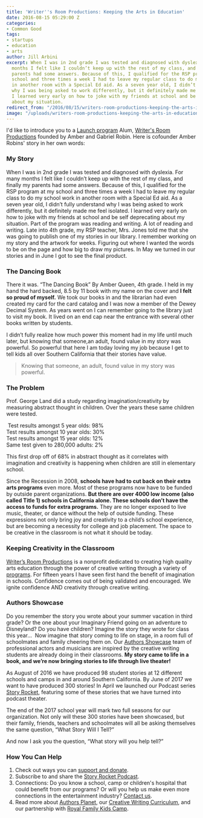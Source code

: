```yaml
---
title: 'Writer''s Room Productions: Keeping the Arts in Education'
date: 2016-08-15 05:29:00 Z
categories:
- Common Good
tags:
- startups
- education
- arts
author: Jill Arbini
excerpt: When I was in 2nd grade I was tested and diagnosed with dyslexia. For many
  months I felt like I couldn’t keep up with the rest of my class, and finally my
  parents had some answers. Because of this, I qualified for the RSP program at my
  school and three times a week I had to leave my regular class to do my school work
  in another room with a Special Ed aid. As a seven year old, I didn’t fully understand
  why I was being asked to work differently, but it definitely made me feel isolated.
  I learned very early on how to joke with my friends at school and be self deprecating
  about my situation.
redirect_from: "/2016/08/15/writers-room-productions-keeping-the-arts-in-education/"
image: "/uploads/writers-room-productions-keeping-the-arts-in-education.jpg"
---
```


I'd like to introduce you to a [Launch program](http://fldwrk.io/startups/launch-program) Alum, [Writer's Room Productions](http://writersroomproductions.org) founded by Amber and Gabriel Robin. Here is cofounder Amber Robins' story in her own words:

### My Story
When I was in 2nd grade I was tested and diagnosed with dyslexia. For many months I felt like I couldn’t keep up with the rest of my class, and finally my parents had some answers. Because of this, I qualified for the RSP program at my school and three times a week I had to leave my regular class to do my school work in another room with a Special Ed aid. As a seven year old, I didn’t fully understand why I was being asked to work differently, but it definitely made me feel isolated. I learned very early on how to joke with my friends at school and be self deprecating about my situation. Part of the program was reading and writing. A lot of reading and writing. Late into 4th grade, my RSP teacher, Mrs. Jones told me that she was going to publish one of my stories in our library. I remember working on my story and the artwork for weeks. Figuring out where I wanted the words to be on the page and how big to draw my pictures. In May we turned in our stories and in June I got to see the final product.

### The Dancing Book
There it was. “The Dancing Book” By Amber Queen, 4th grade. I held in my hand the hard backed, 8.5 by 11 book with my name on the cover and **I felt so proud of myself.** We took our books in and the librarian had even created my card for the card catalog and I was now a member of the Dewey Decimal System. As years went on I can remember going to the library just to visit my book. It lived on an end cap near the entrance with several other books written by students.

I didn’t fully realize how much power this moment had in my life until much later, but knowing that someone,an adult, found value in my story was powerful. So powerful that here I am today loving my job because I get to tell kids all over Southern California that their stories have value.

> Knowing that someone, an adult, found value in my story was powerful.

### The Problem
Prof. George Land did a study regarding imagination/creativity by measuring abstract thought in children. Over the years these same children were tested.

 Test results amongst 5 year olds: 98%  
Test results amongst 10 year olds: 30%  
Test results amongst 15 year olds: 12%  
Same test given to 280,000 adults: 2%

This first drop off of 68% in abstract thought as it correlates with imagination and creativity is happening when children are still in elementary school.

Since the Recession in 2008, **schools have had to cut back on their extra arts programs** even more. Most of these programs now have to be funded by outside parent organizations. **But there are over 4000 low income (also called Title 1) schools in California alone. These schools don’t have the access to funds for extra programs.** They are no longer exposed to live music, theater, or dance without the help of outside funding. These expressions not only bring joy and creativity to a child’s school experience, but are becoming a necessity for college and job placement. The space to be creative in the classroom is not what it should be today.

### Keeping Creativity in the Classroom
[Writer’s Room Productions](http://writersroomproductions.org) is a nonprofit dedicated to creating high quality arts education through the power of creative writing through a variety of [programs](http://www.writersroomproductions.org/programs). For fifteen years I have seen first hand the benefit of imagination in schools. Confidence comes out of being validated and encouraged. We ignite confidence AND creativity through creative writing.

### Authors Showcase
Do you remember the story you wrote about your summer vacation in third grade? Or the one about your Imaginary Friend going on an adventure to Disneyland? Do you have children? Imagine the story they wrote for class this year...  Now imagine that story coming to life on stage, in a room full of schoolmates and family cheering them on. Our [Authors Showcase](http://www.writersroomproductions.org/programs#AUTHORSSHOWCASE) team of professional actors and musicians are inspired by the creative writing students are already doing in their classrooms. **My story came to life in a book, and we’re now bringing stories to life through live theater!**

As August of 2016 we have produced 98 student stories at 12 different schools and camps in and around Southern California. By June of 2017 we want to have produced 300 stories! In April we launched our Podcast series [Story Rocket](http://www.writersroomproductions.org/podcast), featuring some of these stories that we have turned into podcast theater.

The end of the 2017 school year will mark two full seasons for our organization. Not only will these 300 stories have been showcased, but their family, friends, teachers and schoolmates will all be asking themselves the same question, “What Story Will I Tell?” 

And now I ask you the question, “What story will you help tell?”

### How You Can Help
1. Check out ways you can [support and donate](http://www.writersroomproductions.org/get-involved).
2. Subscribe to and share the [Story Rocket Podcast](http://www.writersroomproductions.org/podcast).
3. Connections: Do you know a school, camp or children's hospital that could benefit from our programs? Or will you help us make even more connections in the entertainment industry? [Contact us](mailto:programs@writersroomproductions.org).
4. Read more about [Authors Planet](http://www.writersroomproductions.org/programs#AUTHORSPLANET), our [Creative Writing Curriculum](https://gospaces.com/s/StM_), and our partnership with [Royal Family Kids Camp](https://www.classy.org/checkout/donation?eid=67944).
